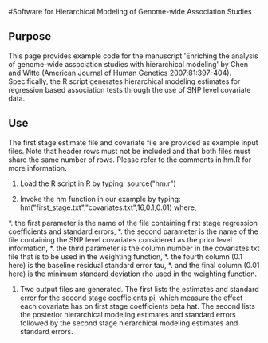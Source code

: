 	
#Software for Hierarchical Modeling of Genome-wide Association Studies

## Purpose
This page provides example code for the manuscript 'Enriching the analysis of genome-wide association studies with hierarchical modeling' by Chen and Witte (American Journal of Human Genetics 2007;81:397-404).  Specifically, the R script generates hierarchical modeling estimates for regression based association tests through the use of SNP level covariate data. 

## Use
The first stage estimate file and covariate file are provided as example input files.  Note that header rows must not be included and that both files must share the same number of rows. Please refer to the comments in hm.R for more information.

1. Load the R script in R by typing: source("hm.r")
 
1. Invoke the hm function in our example by typing: hm("first_stage.txt","covariates.txt",16,0.1,0.01)
where,

*. the first parameter is the name of the file containing first stage regression coefficients and standard errors,
*. the second parameter is the name of the file containing the SNP level covariates considered as the prior level information,
*. the third parameter is the column number in the covariates.txt file that is to be used in the weighting function,
*. the fourth column (0.1 here) is the baseline residual standard error tau,
*. and the final column (0.01 here) is the minimum standard deviation rho used in the weighting function. 
 
1. Two output files are generated. The first lists the estimates and standard error for the second stage coefficients pi, which measure the effect each covariate has on first stage coefficients beta hat. The second lists the posterior hierarchical modeling estimates and standard errors followed by the second stage hierarchical modeling estimates and standard errors.
